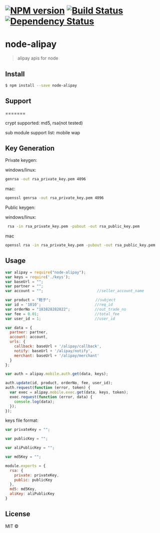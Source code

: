 #  [![NPM version][npm-image]][npm-url] [![Build Status][travis-image]][travis-url] [![Dependency Status][daviddm-image]][daviddm-url]

node-alipay
===========
  
> alipay apis for node


## Install

```sh
$ npm install --save node-alipay
```


## Support
=======

crypt supported:
md5, rsa(not tested)

sub module support list:
mobile wap


## Key Generation


Private keygen:

windows/linux:

```bash
genrsa -out rsa_private_key.pem 4096
```

mac:

```bash
openssl genrsa -out rsa_private_key.pem 4096
```

Public keygen:

windows/linux:

```bash
 rsa -in rsa_private_key.pem -pubout -out rsa_public_key.pem
```

mac
```bash
openssl rsa -in rsa_private_key.pem -pubout -out rsa_public_key.pem
```

## Usage


```javascript
var alipay = require("node-alipay");
var keys = require('./keys');
var baseUrl = "";
var partner = "";
var account = "";                        //seller_account_name

var product = "鞋子";                    //subject
var id = '1010';                        //req_id
var orderNo = "183828282822";           //out_trade_no
var fee = 0.01;                         //total_fee
var user_id = 1;                        //user_id

var data = {
  partner: partner,
  account: account,
  urls: {
    callback: baseUrl + '/alipay/callback',
    notify: baseUrl + '/alipay/notify',
    merchant: baseUrl + '/alipay/merchant'
  }
};

var auth = alipay.mobile.auth.get(data, keys);

auth.update(id, product, orderNo, fee, user_id);
auth.request(function (error, token) {
  var exec = alipay.mobile.exec.get(data, keys, token);
  exec.request(function (error, data) {
    console.log(data);
  });
});
```

keys file format:

```javascript
var privateKey = "";

var publicKey = "";

var aliPublicKey = "";

var md5Key = "";

module.exports = {
  rsa: {
    private: privateKey,
    public: publicKey
  },
  md5: md5Key,
  aliKey: aliPublicKey
}

```

## License

MIT © []()


[npm-image]: https://badge.fury.io/js/node-alipay.svg
[npm-url]: https://npmjs.org/package/node-alipay
[travis-image]: https://travis-ci.org//node-alipay.svg?branch=master
[travis-url]: https://travis-ci.org//node-alipay
[daviddm-image]: https://david-dm.org//node-alipay.svg?theme=shields.io
[daviddm-url]: https://david-dm.org//node-alipay
